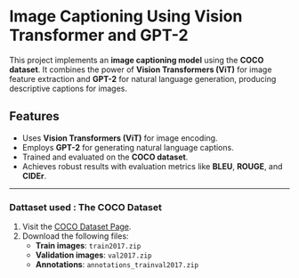 # Image Captioning Using Vision Transformer and GPT-2

This project implements an **image captioning model** using the **COCO dataset**. It combines the power of **Vision Transformers (ViT)** for image feature extraction and **GPT-2** for natural language generation, producing descriptive captions for images.

## Features
- Uses **Vision Transformers (ViT)** for image encoding.
- Employs **GPT-2** for generating natural language captions.
- Trained and evaluated on the **COCO dataset**.
- Achieves robust results with evaluation metrics like **BLEU**, **ROUGE**, and **CIDEr**.

---

### Dattaset used : The COCO Dataset

1. Visit the [COCO Dataset Page](https://cocodataset.org/#download).
2. Download the following files:
   - **Train images**: `train2017.zip`
   - **Validation images**: `val2017.zip`
   - **Annotations**: `annotations_trainval2017.zip`


